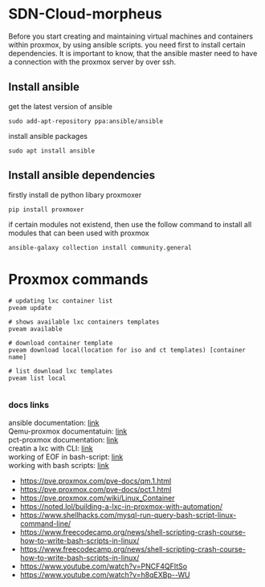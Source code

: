 # SDN-Cloud-morpheus
Before you start creating and maintaining virtual machines and containers within proxmox, by using ansible scripts. you need first to install certain dependencies.
It is important to know, that the ansible master need to have a connection with the proxmox server by over ssh.

## Install ansible
get the latest version of ansible
```
sudo add-apt-repository ppa:ansible/ansible 
```
install ansible packages
```
sudo apt install ansible
```

## Install ansible dependencies
firstly install de python libary proxmoxer
```
pip install proxmoxer
```
if certain modules not existend, then use the follow command to install all modules that can been used with proxmox
```
ansible-galaxy collection install community.general
```
# Proxmox commands
```
# updating lxc container list
pveam update

# shows available lxc containers templates
pveam available 

# download container template
pveam download local(location for iso and ct templates) [container name] 

# list download lxc templates
pveam list local 


```



### docs links
ansible documentation: [link](https://docs.ansible.com/ansible/latest/collections/community/general/proxmox_kvm_module.html)
<br>
Qemu-proxmox documentatuin: [link](https://pve.proxmox.com/pve-docs/qm.1.html)
<br>
pct-proxmox documentation: [link](https://pve.proxmox.com/pve-docs/pct.1.html)
<br>
creatin a lxc with CLI:  [link](https://noted.lol/building-a-lxc-in-proxmox-with-automation/)
<br>
working of EOF in bash-script: [link](https://www.shellhacks.com/mysql-run-query-bash-script-linux-command-line/)
<br>
working with bash scripts: [link](https://www.freecodecamp.org/news/shell-scripting-crash-course-how-to-write-bash-scripts-in-linux/)


* https://pve.proxmox.com/pve-docs/qm.1.html
* https://pve.proxmox.com/pve-docs/pct.1.html
* https://pve.proxmox.com/wiki/Linux_Container
* https://noted.lol/building-a-lxc-in-proxmox-with-automation/
* https://www.shellhacks.com/mysql-run-query-bash-script-linux-command-line/
* https://www.freecodecamp.org/news/shell-scripting-crash-course-how-to-write-bash-scripts-in-linux/
* https://www.freecodecamp.org/news/shell-scripting-crash-course-how-to-write-bash-scripts-in-linux/
* https://www.youtube.com/watch?v=PNCF4QFItSo
* https://www.youtube.com/watch?v=h8qEXBp--WU 


